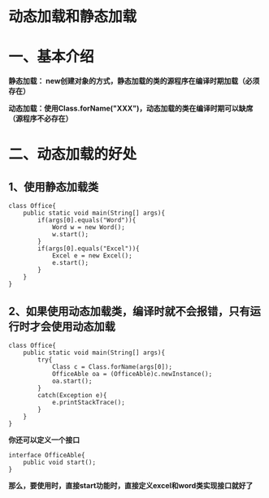 # **动态加载和静态加载**

# **一、基本介绍**

**静态加载： new创建对象的方式，静态加载的类的源程序在编译时期加载（必须存在）**

**动态加载：使用Class.forName("XXX")，动态加载的类在编译时期可以缺席（源程序不必存在）**

# **二、动态加载的好处**

## **1、使用静态加载类**

```
class Office{
	public static void main(String[] args){
		if(args[0].equals("Word")){
			Word w = new Word();
			w.start();
		}
		if(args[0].equals("Excel")){
			Excel e = new Excel();
			e.start();
		}
	}
}
```



## **2、如果使用动态加载类，编译时就不会报错，只有运行时才会使用动态加载**

```
class Office{
	public static void main(String[] args){
		try{
			Class c = Class.forName(args[0]);
			OfficeAble oa = (OfficeAble)c.newInstance();
			oa.start();
		}
		catch(Exception e){
			e.printStackTrace();
		}	
	}
}
```

**你还可以定义一个接口**

```
interface OfficeAble{
	public void start();
}
```

**那么，要使用时，直接start功能时，直接定义excel和word类实现接口就好了**